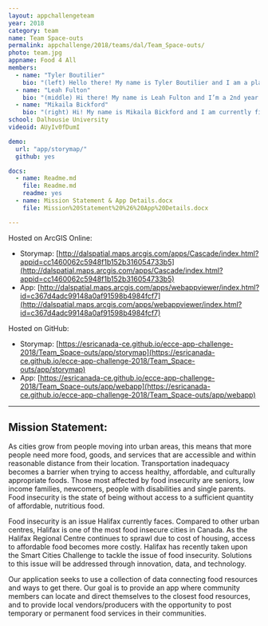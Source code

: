 ```yaml
---
layout: appchallengeteam
year: 2018
category: team
name: Team Space-outs
permalink: appchallenge/2018/teams/dal/Team_Space-outs/
photo: team.jpg
appname: Food 4 All
members:
  - name: "Tyler Boutilier"
    bio: "(left) Hello there! My name is Tyler Boutilier and I am a planning student at Dalhousie University. I’ve spent the past few years as an engineering technologist working on projects throughout Atlantic Canada. Going back to school as a planning student has really opened my eyes to how important participating in your local community is. I believe that we should all strive to be active participants in our lives, and not simply spectator’s waiting for change to happen! In my spare time I enjoy learning new cooking techniques, developing my graphic design skills, painting and hanging out with my beautiful little niece."
  - name: "Leah Fulton"
    bio: "(middle) Hi there! My name is Leah Fulton and I’m a 2nd year undergraduate student at Dalhousie University’s School of Planning. I’m passionate about sustainable transportation and I’m excited to continue learning GIS. Next year I will to be headed to Perth, Australia to broaden my perspective of community design and learn about Perth’s innovations in urban sprawl. Aside from my interest in city planning, I love biking, running, sketching and my dog, Roxy. I’m very excited to be a part this challenge and hope to learn more about GIS and application design!"
  - name: "Mikaila Bickford"
    bio: "(right) Hi! My name is Mikaila Bickford and I am currently finishing my Masters of Marine Management degree. My academic background is in social anthropology, so I was excited to tackle the prevalent issue of food security using ArcGIS. I love the way that technology and open data can intersect to communicate critical issues to decision makers and the public. When I am not in the GIS lab, I am outside exploring or scuba diving."
school: Dalhousie University
videoid: AUyIv0fDumI

demo:
  url: "app/storymap/"
  github: yes

docs:
  - name: Readme.md
    file: Readme.md
    readme: yes
  - name: Mission Statement & App Details.docx
    file: Mission%20Statement%20%26%20App%20Details.docx

---
```


Hosted on ArcGIS Online:

- Storymap: [http://dalspatial.maps.arcgis.com/apps/Cascade/index.html?appid=cc1460062c5948f1b152b316054733b5](http://dalspatial.maps.arcgis.com/apps/Cascade/index.html?appid=cc1460062c5948f1b152b316054733b5)
- App: [http://dalspatial.maps.arcgis.com/apps/webappviewer/index.html?id=c367d4adc99148a0af91598b4984fcf7](http://dalspatial.maps.arcgis.com/apps/webappviewer/index.html?id=c367d4adc99148a0af91598b4984fcf7)

Hosted on GitHub:

- Storymap: [https://esricanada-ce.github.io/ecce-app-challenge-2018/Team_Space-outs/app/storymap](https://esricanada-ce.github.io/ecce-app-challenge-2018/Team_Space-outs/app/storymap)
- App: [https://esricanada-ce.github.io/ecce-app-challenge-2018/Team_Space-outs/app/webapp](https://esricanada-ce.github.io/ecce-app-challenge-2018/Team_Space-outs/app/webapp)

---

## Mission Statement:

As cities grow from people moving into urban areas, this means that more people need more food, goods, and services that are accessible and within reasonable distance from their location. Transportation inadequacy becomes a barrier when trying to access healthy, affordable, and culturally appropriate foods. Those most affected by food insecurity are seniors, low income families, newcomers, people with disabilities and single parents. Food insecurity is the state of being without access to a sufficient quantity of affordable, nutritious food.

Food insecurity is an issue Halifax currently faces. Compared to other urban centres, Halifax is one of the most food insecure cities in Canada. As the Halifax Regional Centre continues to sprawl due to cost of housing, access to affordable food becomes more costly. Halifax has recently taken upon the Smart Cities Challenge to tackle the issue of food insecurity. Solutions to this issue will be addressed through innovation, data, and technology.

Our application seeks to use a collection of data connecting food resources and ways to get there. Our goal is to provide an app where community members can locate and direct themselves to the closest food resources, and to provide local vendors/producers with the opportunity to post temporary or permanent food services in their communities.
